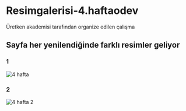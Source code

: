 # Resimgalerisi-4.haftaodev
Üretken akademisi tarafından organize edilen çalışma
## Sayfa her yenilendiğinde farklı resimler geliyor
### 1
![4 hafta](https://user-images.githubusercontent.com/114886117/201782086-21f4ee43-f925-4561-bf8c-65af975ed6b3.JPG)

### 2
![4  hafta 2](https://user-images.githubusercontent.com/114886117/201782398-da7cae96-45f8-4ef9-9bce-11d03bff6212.JPG)

